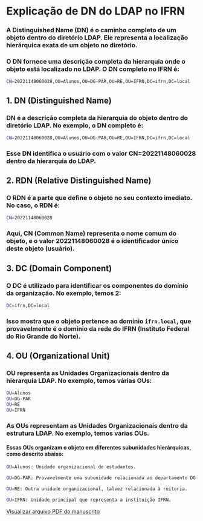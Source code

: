 # Explicação de DN do LDAP no IFRN

### A Distinguished Name (DN) é o caminho completo de um objeto dentro do diretório LDAP. Ele representa a localização hierárquica exata de um objeto no diretório.

### O DN fornece uma descrição completa da hierarquia onde o objeto está localizado no LDAP. O DN completo no IFRN é:

```bash
CN=20221148060028,OU=Alunos,OU=DG-PAR,OU=RE,OU=IFRN,DC=ifrn,DC=local
```

## 1. DN (Distinguished Name)

### DN é a descrição completa da hierarquia do objeto dentro do diretório LDAP. No exemplo, o DN completo é:

```bash
CN=20221148060028,OU=Alunos,OU=DG-PAR,OU=RE,OU=IFRN,DC=ifrn,DC=local
```

### Esse DN identifica o usuário com o valor CN=20221148060028 dentro da hierarquia do LDAP.


## 2. RDN (Relative Distinguished Name)

### O RDN é a parte que define o objeto no seu contexto imediato. No caso, o RDN é:

```bash
CN=20221148060028
```

### Aqui, CN (Common Name) representa o nome comum do objeto, e o valor 20221148060028 é o identificador único deste objeto (usuário).


## 3. DC (Domain Component)

### O DC é utilizado para identificar os componentes do domínio da organização. No exemplo, temos 2:

```bash
DC=ifrn,DC=local
```

### Isso mostra que o objeto pertence ao domínio `ifrn.local`, que provavelmente é o domínio da rede do IFRN (Instituto Federal do Rio Grande do Norte).

## 4. OU (Organizational Unit)

### OU representa as Unidades Organizacionais dentro da hierarquia LDAP. No exemplo, temos várias OUs:

```bash
OU=Alunos
OU=DG-PAR
OU=RE
OU=IFRN
```

### As OUs representam as Unidades Organizacionais dentro da estrutura LDAP. No exemplo, temos várias OUs.

#### Essas OUs organizam o objeto em diferentes subunidades hierárquicas, como descrito abaixo:

```bash
OU=Alunos: Unidade organizacional de estudantes.

OU=DG-PAR: Provavelmente uma subunidade relacionada ao departamento DG-PAR.

OU=RE: Outra unidade organizacional, talvez relacionada à reitoria.

OU=IFRN: Unidade principal que representa a instituição IFRN.
```

[Visualizar arquivo PDF do manuscrito](manuscrito-dn-ldap-ifrn.pdf)
